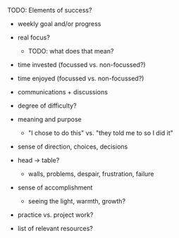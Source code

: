 TODO: Elements of success?

* weekly goal and/or progress
* real focus?
  * TODO: what does that mean?
* time invested (focussed vs. non-focussed?)
* time enjoyed (focussed vs. non-focussed?)
* communications + discussions
* degree of difficulty?

* meaning and purpose
  * "I chose to do this" vs. "they told me to so I did it"

* sense of direction, choices, decisions

* head -> table?
  * walls, problems, despair, frustration, failure
* sense of accomplishment
  * seeing the light, warmth, growth?

* practice vs. project work?
* list of relevant resources?